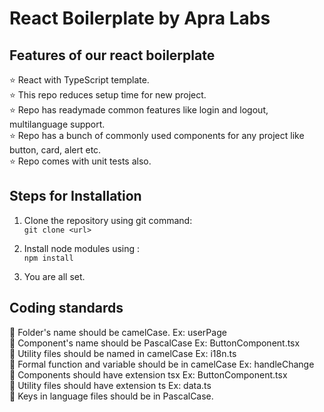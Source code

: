 
# React Boilerplate by Apra Labs

## Features of our react boilerplate

⭐ React with TypeScript template.\
⭐ This repo reduces setup time for new project.\
⭐ Repo has readymade common features like login and logout, multilanguage support.\
⭐ Repo has a bunch of commonly used components for any project like button, card, alert etc.\
⭐ Repo comes with unit tests also.


## Steps for Installation

1. Clone the repository using git command: \
    `git clone <url>`

2. Install node modules using : \
    `npm install`

3. You are all set.


## Coding standards

📌 Folder's name should be camelCase. Ex: userPage\
📌 Component's name should be PascalCase Ex: ButtonComponent.tsx\
📌 Utility files should be named in camelCase Ex: i18n.ts\
📌 Formal function and variable should be in camelCase Ex: handleChange\
📌 Components should have extension tsx Ex: ButtonComponent.tsx\
📌 Utility files should have extension ts Ex: data.ts\
📌 Keys in language files should be in PascalCase.